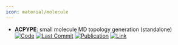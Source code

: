 ```yaml
---
icon: material/molecule
---
```


- **ACPYPE**: small molecule MD topology generation (standalone)  
		[![Code](https://img.shields.io/github/stars/alanwilter/acpype?style=for-the-badge&logo=github)](https://github.com/alanwilter/acpype) [![Last Commit](https://img.shields.io/github/last-commit/alanwilter/acpype?style=for-the-badge&logo=github)](https://github.com/alanwilter/acpype) [![Publication](https://img.shields.io/badge/Publication-Citations:53-blue?style=for-the-badge&logo=bookstack)](https://doi.org/10.1016/j.softx.2019.100241) [![Link](https://img.shields.io/badge/Link-online-brightgreen?style=for-the-badge&logo=cachet&logoColor=65FF8F)](https://www.bio2byte.be/acpype/) 
